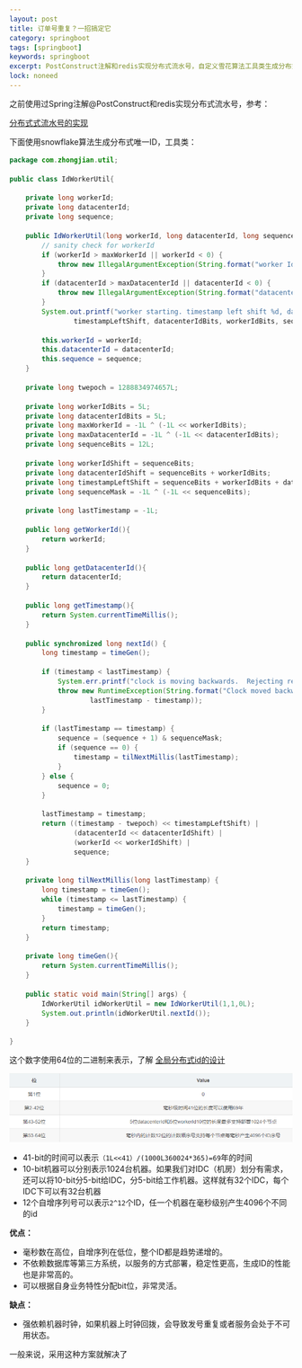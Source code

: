 ```yaml
---
layout: post
title: 订单号重复？一招搞定它
category: springboot
tags: [springboot]
keywords: springboot
excerpt: PostConstruct注解和redis实现分布式流水号，自定义雪花算法工具类生成分布式唯一id
lock: noneed
---
```


之前使用过Spring注解@PostConstruct和redis实现分布式流水号，参考：

[分布式式流水号的实现](/springboot/2020/04/20/spring-annotation.html)

下面使用snowflake算法生成分布式唯一ID，工具类：

```java
package com.zhongjian.util;

public class IdWorkerUtil{

    private long workerId;
    private long datacenterId;
    private long sequence;

    public IdWorkerUtil(long workerId, long datacenterId, long sequence){
        // sanity check for workerId
        if (workerId > maxWorkerId || workerId < 0) {
            throw new IllegalArgumentException(String.format("worker Id can't be greater than %d or less than 0",maxWorkerId));
        }
        if (datacenterId > maxDatacenterId || datacenterId < 0) {
            throw new IllegalArgumentException(String.format("datacenter Id can't be greater than %d or less than 0",maxDatacenterId));
        }
        System.out.printf("worker starting. timestamp left shift %d, datacenter id bits %d, worker id bits %d, sequence bits %d, workerid %d",
                timestampLeftShift, datacenterIdBits, workerIdBits, sequenceBits, workerId);

        this.workerId = workerId;
        this.datacenterId = datacenterId;
        this.sequence = sequence;
    }

    private long twepoch = 1288834974657L;

    private long workerIdBits = 5L;
    private long datacenterIdBits = 5L;
    private long maxWorkerId = -1L ^ (-1L << workerIdBits);
    private long maxDatacenterId = -1L ^ (-1L << datacenterIdBits);
    private long sequenceBits = 12L;

    private long workerIdShift = sequenceBits;
    private long datacenterIdShift = sequenceBits + workerIdBits;
    private long timestampLeftShift = sequenceBits + workerIdBits + datacenterIdBits;
    private long sequenceMask = -1L ^ (-1L << sequenceBits);

    private long lastTimestamp = -1L;

    public long getWorkerId(){
        return workerId;
    }

    public long getDatacenterId(){
        return datacenterId;
    }

    public long getTimestamp(){
        return System.currentTimeMillis();
    }

    public synchronized long nextId() {
        long timestamp = timeGen();

        if (timestamp < lastTimestamp) {
            System.err.printf("clock is moving backwards.  Rejecting requests until %d.", lastTimestamp);
            throw new RuntimeException(String.format("Clock moved backwards.  Refusing to generate id for %d milliseconds",
                    lastTimestamp - timestamp));
        }

        if (lastTimestamp == timestamp) {
            sequence = (sequence + 1) & sequenceMask;
            if (sequence == 0) {
                timestamp = tilNextMillis(lastTimestamp);
            }
        } else {
            sequence = 0;
        }

        lastTimestamp = timestamp;
        return ((timestamp - twepoch) << timestampLeftShift) |
                (datacenterId << datacenterIdShift) |
                (workerId << workerIdShift) |
                sequence;
    }

    private long tilNextMillis(long lastTimestamp) {
        long timestamp = timeGen();
        while (timestamp <= lastTimestamp) {
            timestamp = timeGen();
        }
        return timestamp;
    }

    private long timeGen(){
        return System.currentTimeMillis();
    }

    public static void main(String[] args) {
        IdWorkerUtil idWorkerUtil = new IdWorkerUtil(1,1,0L);
        System.out.println(idWorkerUtil.nextId());
    }

}
```

这个数字使用64位的二进制来表示，了解 [全局分布式id的设计](/icoding-edu/2020/06/28/icoding-note-053-2-global-id.html)

![](\assets\images\2022\springboot\snowflake-1.png)

- 41-bit的时间可以表示`（1L<<41）/(1000L360024*365)=69`年的时间
- 10-bit机器可以分别表示1024台机器。如果我们对IDC（机房）划分有需求，还可以将10-bit分5-bit给IDC，分5-bit给工作机器。这样就有32个IDC，每个IDC下可以有32台机器
- 12个自增序列号可以表示`2^12`个ID，任一个机器在毫秒级别产生4096个不同的id

**优点：**

- 毫秒数在高位，自增序列在低位，整个ID都是趋势递增的。
- 不依赖数据库等第三方系统，以服务的方式部署，稳定性更高，生成ID的性能也是非常高的。
- 可以根据自身业务特性分配bit位，非常灵活。

**缺点：**

- 强依赖机器时钟，如果机器上时钟回拨，会导致发号重复或者服务会处于不可用状态。

一般来说，采用这种方案就解决了